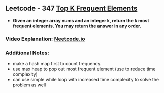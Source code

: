 ## Leetcode - 347 [Top K Frequent Elements](https://leetcode.com/problems/top-k-frequent-elements/description/)

- **Given an integer array nums and an integer k, return the k most frequent elements. You may return the answer in any order.**

### Video Explanation: [Neetcode.io](https://youtu.be/YPTqKIgVk-k?si=J1mjMGZrDuPYNCFz)

### Additional Notes:
- make a hash map first to count frequency.
- use max heap to pop out most frequent element (use to reduce time complexity)
- can use simple while loop with increased time complexity to solve the problem as well
